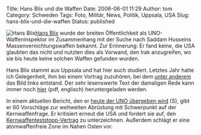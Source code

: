 Title: Hans Blix und die Waffen
Date: 2006-06-01 11:29
Author: tom
Category: Schweden
Tags: Foto, Militär, News, Politik, Uppsala, USA
Slug: hans-blix-und-die-waffen
Status: published

![Hans Blix](/pic/blix.jpg)[Hans
Blix](http://de.wikipedia.org/wiki/Hans_Blix) wurde der breiten
Öffentlichkeit als UNO-Waffeninspektor im Zusammenhang mit der Suche
nach Saddam Husseins Massenvernichtungswaffen bekannt. Zur Erinnerung:
Er fand keine, die USA glaubten das nicht und nutzten dies als Vorwand,
den Irak anzugreifen, wo sie bis heute keine solchen Waffen gefunden
wurden.

Hans Blix stammt aus Uppsala und hat hier auch studiert. Letztes Jahr
hatte ich Gelegenheit, ihm bei einem Vortrag zuzuhören, bei dem [unter
anderem](http://thomasmarquart.net/gallery/HansBlix/index.html) das Bild
links entstand. Der sehr lesenswerte Text der damaligen Rede kann immer
noch [hier](http://www.dhf.uu.se/pdffiler/Blix_Lecture.pdf) (pdf,
englisch) heruntergeladen werden.

In einem aktuellen Bericht, den er [heute der UNO übergeben
wird](http://www.sr.se/Ekot/artikel.asp?artikel=869395) (S), gibt er 60
Vorschläge zur weltweiten Abrüstung mit Schwerpunkt auf der
Kernwaffenfrage. Er kritisiert erneut die USA und fordert sie auf, den
[Kernwaffenteststopp-Vertrag](http://de.wikipedia.org/wiki/Kernwaffenteststopp-Vertrag)
zu unterzeichnen. Außerdem schlägt er eine atomwaffenfreie Zone im Nahen
Osten vor.

